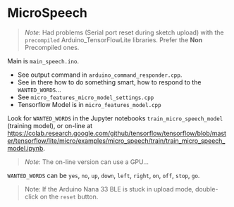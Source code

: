 # MicroSpeech
> _Note_: Had problems (Serial port reset during sketch upload) with the `precompiled` Arduino_TensorFlowLite libraries. 
> Prefer the **Non** Precompiled ones.


Main is `main_speech.ino`.

- See output command in `arduino_command_responder.cpp`.
- See in there how to do something smart, how to respond to the `WANTED_WORDS`...
- See `micro_features_micro_model_settings.cpp`
- Tensorflow Model is in `micro_features_model.cpp`

Look for `WANTED_WORDS` in the Jupyter notebooks `train_micro_speech_model` (training model), or
on-line at <https://colab.research.google.com/github/tensorflow/tensorflow/blob/master/tensorflow/lite/micro/examples/micro_speech/train/train_micro_speech_model.ipynb>.
> _Note_: The on-line version can use a GPU...

`WANTED_WORDS` can be `yes`, `no`, `up`, `down`, `left`, `right`, `on`, `off`, `stop`, `go`.

> Note: If the Arduino Nana 33 BLE is stuck in upload mode, double-click on the `reset` button.
